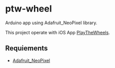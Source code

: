 # ptw-wheel
Arduino app using Adafruit_NeoPixel library.

This project operate with iOS App [PlayTheWheels](https://github.com/karappo/PlayTheWheels).

## Requiements

- [Adafruit_NeoPixel](https://github.com/adafruit/Adafruit_NeoPixel)
